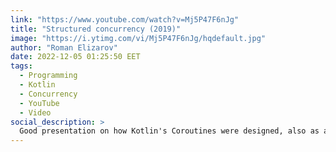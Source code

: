 ```yaml
---
link: "https://www.youtube.com/watch?v=Mj5P47F6nJg"
title: "Structured concurrency (2019)"
image: "https://i.ytimg.com/vi/Mj5P47F6nJg/hqdefault.jpg"
author: "Roman Elizarov"
date: 2022-12-05 01:25:50 EET
tags: 
  - Programming
  - Kotlin
  - Concurrency
  - YouTube
  - Video
social_description: >
  Good presentation on how Kotlin's Coroutines were designed, also as a comparisson with alternatives.
---
```

